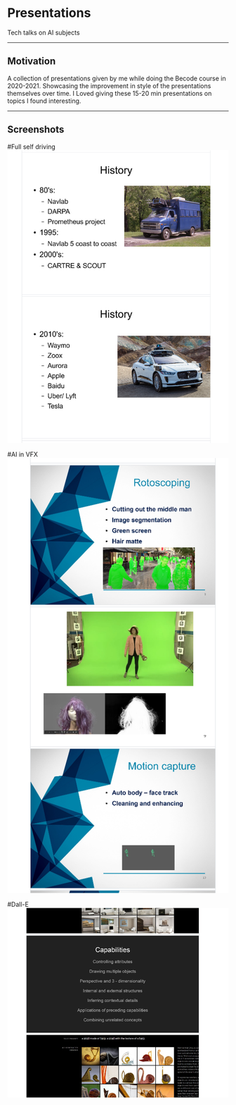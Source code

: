 # Presentations

Tech talks on AI subjects

---
## Motivation
A collection of presentations given by me while doing the Becode course in 2020-2021. Showcasing the improvement in style of the presentations themselves over time. I Loved giving these 15-20 min presentations on topics I found interesting.

---
## Screenshots

#Full self driving
![Alt text](./assets/FSD_screenshot.PNG?raw=true "FSD")

#AI in VFX
![Alt text](./assets/VFX_screenshot.PNG?raw=true "VFX")

#Dall-E
![Alt text](./assets/Dalle_screenshot.PNG?raw=true "Dall-E")
